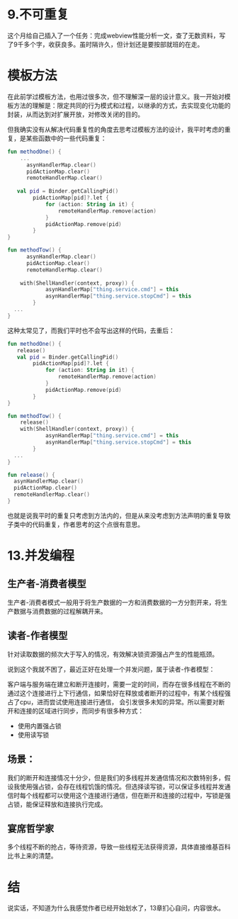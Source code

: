 # 9.不可重复

这个月给自己插入了一个任务：完成webview性能分析一文，查了无数资料，写了9千多个字，收获良多。虽时隔许久，但计划还是要按部就班的在走。

# 模板方法

在此前学过模板方法，也用过很多次，但不理解深一层的设计意义。我一开始对模板方法的理解是：限定共同的行为模式和过程，以继承的方式，去实现变化功能的封装，从而达到对扩展开放，对修改关闭的目的。

但我确实没有从解决代码重复性的角度去思考过模板方法的设计，我平时考虑的重复，是某些函数中的一些代码重复：

~~~kotlin
fun methodOne() {
    ...
      asynHandlerMap.clear()
      pidActionMap.clear()
      remoteHandlerMap.clear()
  
   val pid = Binder.getCallingPid()
        pidActionMap[pid]?.let {
            for (action: String in it) {
                remoteHandlerMap.remove(action)
            }
            pidActionMap.remove(pid)
        }
}

fun methodTow() {
      asynHandlerMap.clear()
      pidActionMap.clear()
      remoteHandlerMap.clear()
  
    with(ShellHandler(context, proxy)) {
            asynHandlerMap["thing.service.cmd"] = this
            asynHandlerMap["thing.service.stopCmd"] = this
        }
  ...
}
~~~

这种太常见了，而我们平时也不会写出这样的代码，去重后：

~~~kotlin
fun methodOne() {
   release()
   val pid = Binder.getCallingPid()
        pidActionMap[pid]?.let {
            for (action: String in it) {
                remoteHandlerMap.remove(action)
            }
            pidActionMap.remove(pid)
        }
}

fun methodTow() {
    release()
    with(ShellHandler(context, proxy)) {
            asynHandlerMap["thing.service.cmd"] = this
            asynHandlerMap["thing.service.stopCmd"] = this
        }
  ...
}

fun release() {
  asynHandlerMap.clear()
  pidActionMap.clear()
  remoteHandlerMap.clear()
}
~~~

也就是说我平时的重复只考虑到方法内的，但是从来没考虑到方法声明的重复导致子类中的代码重复，作者思考的这个点很有意思。

# 13.并发编程

## 生产者-消费者模型

生产者-消费者模式一般用于将生产数据的一方和消费数据的一方分割开来，将生产数据与消费数据的过程解耦开来。

## 读者-作者模型

针对读取数据的频次大于写入的情况，有效解决锁资源强占产生的性能瓶颈。

说到这个我就不困了，最近正好在处理一个并发问题，属于读者-作者模型：

客户端与服务端在建立和断开连接时，需要一定的时间，而存在很多线程在不断的通过这个连接进行上下行通信，如果恰好在释放或者断开的过程中，有某个线程强占了cpu，进而尝试使用连接进行通信， 会引发很多未知的异常。所以需要对断开和连接的区域进行同步，而同步有很多种方式：

+ 使用内置强占锁
+ 使用读写锁

## 场景：

我们的断开和连接情况十分少，但是我们的多线程并发通信情况和次数特别多，假设我使用强占锁，会存在线程饥饿的情况。但选择读写锁，可以保证多线程并发通信时每个线程都可以使用这个连接进行通信，但在断开和连接的过程中，写锁是强占锁，能保证释放和连接执行完成。

## 宴席哲学家

多个线程不断的抢占，等待资源，导致一些线程无法获得资源，具体直接维基百科比书上来的清楚。



# 结

说实话，不知道为什么我感觉作者已经开始划水了，13章扪心自问，内容很水。